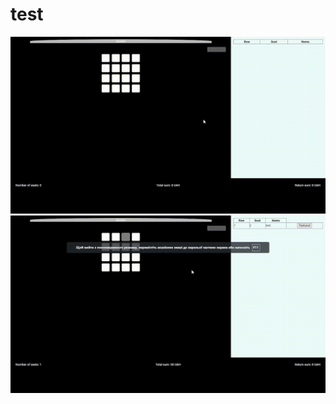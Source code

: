 # test

![image](https://github.com/volodimirzhukivskyi/test/blob/main/2023-10-11-14-01-55-_online-video-cutter.com_.gif)
![image](https://github.com/volodimirzhukivskyi/test/blob/main/2023-10-11-14-11-03-_online-video-cutter.com_.gif)
